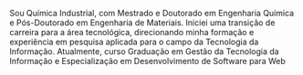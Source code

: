 Sou Química Industrial, com Mestrado e Doutorado em Engenharia Química e Pós-Doutorado em Engenharia de Materiais.
Iniciei uma transição de carreira para a área tecnológica, direcionando minha formação e experiência em pesquisa aplicada para o campo da Tecnologia da Informação. 
Atualmente, curso Graduação em Gestão da Tecnologia da Informação e Especialização em Desenvolvimento de Software para Web
